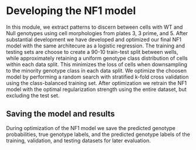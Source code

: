 # Developing the NF1 model
In this module, we extract patterns to discern between cells with WT and Null genotypes using cell morphologies from plates 3, 3 prime, and 5. After substantial development we have developed and optimized our final NF1 model with the same architecure as a logistic regression. The training and testing sets are choose to create a 90-10 train-test split between wells, while approximately retaining a uniform genotype class distribution of cells within each data split. This minimizes the loss of cells when downsampling to the minority genotype class in each data split. We optimize the choosen model by performing a random search with stratified k-fold cross validation using the class-balanced training set. After optimization we retrain the NF1 model with the optimal regularization strength using the entire dataset, but excluding the test set.

## Saving the model and results
During optimization of the NF1 model we save the predicted genotype probabilities, true genotype labels, and the predicted genotype labels of the training, validation, and testing datasets for later evaluation.
